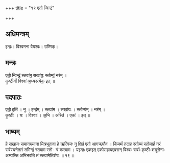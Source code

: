 +++
title = "१९ एतो न्विन्द्रं"

+++
## अधिमन्त्रम्
इन्द्रः। विश्वमना वैयश्वः। उष्णिक्।

## मन्त्रः
एतो॒ न्विन्द्रं॒ स्तवा॑म॒ सखा॑यः॒ स्तोम्यं॒ नर॑म् ।  
कृ॒ष्टीर्यो विश्वा॑ अ॒भ्यस्त्येक॒ इत् ॥

## पदपाठः
एतो॒ इति॑ । नु । इन्द्र॑म् । स्तवा॑म । सखा॑यः । स्तोम्य॑म् । नर॑म् ।  
कृ॒ष्टीः । यः । विश्वाः॑ । अ॒भि । अस्ति॑ । एकः॑ । इत् ॥

## भाष्यम्
हे सखायः समानख्याना मित्रभूतावा हे ऋत्विजः नु क्षिप्रं एतो आगच्छतैव । किमर्थं तदाह स्तोम्यं स्तोमार्हं नरं सर्वस्यनेतारं तमिन्द्रं स्तवाम स्तो- त्रं करवाम । यइन्द्रः एकइत् एकोसहायएवसन् विश्वाः सर्वाः कृष्टीः शत्रुसेनाः अभ्यस्ति अभिभवति तं स्तवामेतिशेषः ॥ १९ ॥